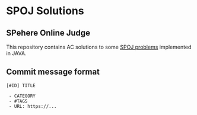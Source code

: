# SPOJ Solutions
## SPehere Online Judge

This repository contains AC solutions to some [SPOJ problems](https://www.spoj.com/) implemented in JAVA.

## Commit message format
```
[#ID] TITLE

 - CATEGORY
 - #TAGS
 - URL: https://...
```
